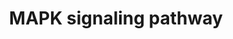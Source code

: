 ---
annotations:
- type: Pathway Ontology
  value: mitogen activated protein kinase signaling pathway
- type: Pathway Ontology
  value: mitogen activated protein kinase signaling pathway
authors:
- MaintBot
- Khanspers
- Ddigles
- Mkutmon
- Egonw
- Eweitz
description: 'The mitogen-activated protein kinase (MAPK) cascade is a highly conserved
  module that is involved in various cellular functions, including cell proliferation,
  differentiation and migration. Mammals express at least four distinctly regulated
  groups of MAPKs, extracellular signal-related kinases (ERK)-1/2, Jun amino-terminal
  kinases (JNK1/2/3), p38 proteins (p38alpha/beta/gamma/delta) and ERK5, that are
  activated by specific MAPKKs: MEK1/2 for ERK1/2, MKK3/6 for the p38, MKK4/7 (JNKK1/2)
  for the JNKs, and MEK5 for ERK5. Each MAPKK, however, can be activated by more than
  one MAPKKK, increasing the complexity and diversity of MAPK signalling. Presumably
  each MAPKKK confers responsiveness to distinct stimuli. For example, activation
  of ERK1/2 by growth factors depends on the MAPKKK c-Raf, but other MAPKKKs may activate
  ERK1/2 in response to pro-inflammatory stimuli.  Source: KEGG http://www.genome.jp/dbget-bin/www_bget?pathway:map04010'
last-edited: 2021-12-08
organisms:
- Canis familiaris
redirect_from:
- /index.php/Pathway:WP1114
- /instance/WP1114
schema-jsonld:
- '@context': https://schema.org/
  '@id': https://wikipathways.github.io/pathways/WP1114.html
  '@type': Dataset
  creator:
    '@type': Organization
    name: WikiPathways
  description: 'The mitogen-activated protein kinase (MAPK) cascade is a highly conserved
    module that is involved in various cellular functions, including cell proliferation,
    differentiation and migration. Mammals express at least four distinctly regulated
    groups of MAPKs, extracellular signal-related kinases (ERK)-1/2, Jun amino-terminal
    kinases (JNK1/2/3), p38 proteins (p38alpha/beta/gamma/delta) and ERK5, that are
    activated by specific MAPKKs: MEK1/2 for ERK1/2, MKK3/6 for the p38, MKK4/7 (JNKK1/2)
    for the JNKs, and MEK5 for ERK5. Each MAPKK, however, can be activated by more
    than one MAPKKK, increasing the complexity and diversity of MAPK signalling. Presumably
    each MAPKKK confers responsiveness to distinct stimuli. For example, activation
    of ERK1/2 by growth factors depends on the MAPKKK c-Raf, but other MAPKKKs may
    activate ERK1/2 in response to pro-inflammatory stimuli.  Source: KEGG http://www.genome.jp/dbget-bin/www_bget?pathway:map04010'
  keywords:
  - CACNA1D
  - PTPN5
  - RAC3
  - SOS2
  - MKNK1
  - PPM1A
  - RAF1
  - RRAS
  - PLA2G4A
  - SRF
  - PDGFRB
  - RASA1
  - CACNG1
  - PRKCG
  - FGFR3
  - RPS6KA3
  - RELA
  - GNG12
  - LRRK2
  - MAP2K2
  - FGF18
  - RASGRP1
  - NGF
  - PLA2G4F
  - DDIT3
  - MOS
  - PPM1B
  - MAP4K2
  - ELK1
  - MAP4K4
  - FGF1
  - MAPK12
  - FGF16
  - HSPA1A
  - TGFBR2
  - NRAS
  - DUSP10
  - BDNF
  - CACNG7
  - PRKCA
  - RAC2
  - DAG
  - PLA2G4C
  - AKT1
  - FGF21
  - PDGFB
  - GNA12
  - TGFB3
  - CACNB3
  - MAPK7
  - MAP3K2
  - FLNB
  - MAP4K3
  - MAPKAPK3
  - ELK4
  - TNF
  - STK3
  - DUSP9
  - JUN
  - CACNA1H
  - FGF4
  - BRAF
  - RASGRP3
  - RASA2
  - DUSP16
  - PPP3CB
  - TGFB1
  - PRKCD
  - GRB2
  - MAP2K3
  - FGF11
  - NTRK1
  - GADD45A
  - TAOK2
  - MAP3K6
  - HSPA1L
  - RPS6KA4
  - FGF20
  - MAPK10
  - FGF17
  - NFKB2
  - MAX
  - MAPK8IP2
  - ECSIT
  - DUSP2
  - DUSP6
  - CACNG6
  - PTPRR
  - DUSP1
  - MAP3K11
  - KRAS
  - TNFRSF1A
  - NFKB1
  - HSPA6
  - FGF8
  - TGFB2
  - MAPK3
  - PPP5D1
  - TAB2
  - FGFR2
  - MAPK9
  - MAPT
  - RPS6KA5
  - PAK1
  - PRKACA
  - MAP2K4
  - NTRK2
  - Ca2+
  - CHUK
  - HSPA1B
  - Phosphatidylinositol
  - FGF9
  - IL1R1
  - MAP4K1
  - RAP1A
  - MAPK13
  - RASGRF1
  - TAOK1
  - CACNB4
  - TRAF2
  - FAS
  - FLNA
  - MAP3K8
  - RASGRF2
  - DUSP8
  - MAPKAPK5
  - CACNG3
  - TP53
  - MAPKAPK2
  - CACNG5
  - STK4
  - NTF4
  - HSPA8
  - FGF14
  - CRK
  - CACNG4
  - IL1R2
  - MAP3K4
  - MRAS
  - PRKACG
  - MAPK8
  - TRAF6
  - RELB
  - CACNA1E
  - ATF4
  - SOS1
  - CACNA1F
  - MAPK8IP1
  - MAP3K5
  - cAMP
  - FGFR4
  - p53 signaling pathway
  - MAP3K14
  - MAP3K13
  - CDC25B
  - PTPN7
  - DUSP4
  - MAPK8IP3
  - PLA2G4B
  - DUSP7
  - signaling system
  - CACNA2D1
  - CACNG8
  - FGF10
  - MYC
  - MAP3K12
  - CACNG2
  - CACNB2
  - STMN1
  - DAXX
  - CACNA2D2
  - FGF5
  - PPP3R2
  - FGF22
  - PAK2
  - PPP5C
  - IL1A
  - NTF3
  - MAP3K7
  - DUSP3
  - FASLG
  - MAP3K20
  - EGF
  - CDC42
  - RRAS2
  - MAPK11
  - PLA2G4E
  - HSPA2
  - HSPB1
  - RAP1B
  - IKBKB
  - FGF23
  - ARRB2
  - Apoptosis
  - CACNA1C
  - LAMTOR3
  - MAP2K6
  - TAB1
  - MAP2K7
  - CD14
  - CASP3
  - PDGFA
  - PPP3CA
  - ATF2
  - CACNA1S
  - MAP2K1
  - LPS
  - Cell cycle
  - CACNA2D4
  - PRKACB
  - TAOK3
  - FGF3
  - NR4A1
  - FGF19
  - NF1
  - IP3
  - AKT3
  - AKT2
  - RAC1
  - PPP3CC
  - MAP3K1
  - JUND
  - ARRB1
  - CACNA1I
  - MEF2C
  - EGFR
  - FGF6
  - IKBKG
  - CACNA1G
  - HRAS
  - FOS
  - CACNA1A
  - PLA2G4D
  - MAP2K5
  - MKNK2
  - FGF2
  - FGF7
  - FGF12
  - MAPK1
  - NFATC1
  - RASGRP2
  - MAPK14
  - CRKL
  - Wnt signaling pathway
  - CACNA1B
  - FGF13
  - TGFBR1
  - NLK
  - FLNC
  - RASGRP4
  - IL1B
  - NFATC3
  - RAPGEF2
  - FGFR1
  - CACNB1
  - CACNA2D3
  - PPP3R1
  license: CC0
  name: MAPK signaling pathway
seo: CreativeWork
title: MAPK signaling pathway
wpid: WP1114
---